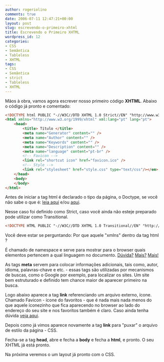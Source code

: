 ```yaml
---
author: rogeriolino
comments: true
date: 2006-07-11 12:47:21+00:00
layout: post
slug: escrevendo-o-primeiro-xhtml
title: Escrevendo o Primeiro XHTML
wordpress_id: 12
categories:
- CSS
- Semântica
- Tableless
- XHTML
tags:
- CSS
- Semântica
- strict
- Tableless
- XHTML
---
```


Mãos à obra, vamos agora escrever nosso primeiro código **XHTML**. Abaixo o código já pronto e comentado:

    
``` html
<!DOCTYPE html PUBLIC "-//W3C//DTD XHTML 1.0 Strict//EN" "http://www.w3.org/TR/xhtml1/DTD/xhtml1-strict.dtd">
<html xmlns="http://www.w3.org/1999/xhtml" xml:lang="pt" lang="pt">
    <head>
        <title> Título </title>
        <meta name="Generator" content="" />
        <meta name="Author" content="" />
        <meta name="Keywords" content="" />
        <meta name="Description" content="" />
        <meta name="language" content="pt-br" />
        <!-- Favicon -->
        <link rel="shortcut icon" href="favicon.ico" />
        <!-- Style -->
        <link rel="stylesheet" href="style.css" type="text/css"/></em>
    </head>
    <body>
    </body>
</html>
```    


Antes de iniciar a tag html é declarado o tipo da página, o Doctype, se você não sabe o que é: [leia aqui](http://rogeriolino.com/2006/07/03/xhtml-o-que-e/) e/ou [aqui](http://www.revolucao.etc.br/archives/doctype-dtd-document-type-definition/).

Nesse caso foi definido como Strict, caso você ainda não esteje preparado pode utilizar como Transitional.


``` html
<!DOCTYPE HTML PUBLIC "-//W3C//DTD XHTML 1.0 Transitional//EN" "http://www.w3.org/TR/xhtml1/DTD/xhtml1-transitional.dtd">
```


Você deve estar se perguntando: Por que aquele "xmlns" dentro da tag html ?

É chamado de namespace e serve para mostrar para o browser quais elementos pertencem a qual linguagem no documento. [Dúvida?](http://www.maujor.com/w3c/xhtml10_2ed.html#docconf) [Mais?](http://www.maujor.com/w3c/xhtml10_2ed.html#ref-xmlns) [Mais!](http://www.imasters.com.br/artigo/3956/xhtml/faq_completo_sobre_xhtml)

As tags **meta** servem para colocar informações adicionais, tais como, autor, idioma, palavras-chave e etc. - essas tags são utilizadas por mecanismos de buscas, como o Google por exemplo, para localizar os sites. Um site bem estruturado e definido tem chance maior de aparecer primeiro na busca.

Logo abaixo aparece a tag **link** referenciando um arquivo externo, ícone. Chamado Favicon - ícone do favoritos - que é nada mais nada menos do que aquele íconezinho que fica aparecendo no browser ao lado do endereço do seu site e nos favoritos também é claro. Caso ainda tenha dúvida [veja aqui](http://www.google.com.br/search?q=favicon&start=0&ie=utf-8&oe=utf-8&client=firefox-a&rls=org.mozilla:pt-BR:official).

Depois como já vimos aparece novamente a tag **link** para "puxar" o arquivo de estilo da página - CSS.

Fecha-se a tag **head**, abre e fecha a **body** e fecha a **html**, e pronto. O seu XHTML já está pronto.

Na próxima veremos o um layout já pronto com o CSS.
